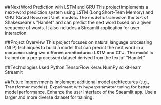 ##Next Word Prediction with LSTM and GRU
This project implements a next-word prediction system using LSTM (Long Short-Term Memory) and GRU (Gated Recurrent Unit) models. 
The model is trained on the text of Shakespeare's "Hamlet" and can predict the next word based on a given sequence of words. 
It also includes a Streamlit application for user interaction.


##Project Overview
This project focuses on natural language processing (NLP) techniques to build a model that can predict the next word in a sequence using two different architectures: LSTM and GRU.
The model is trained on a pre-processed dataset derived from the text of "Hamlet."


##Technologies Used
Python
TensorFlow
Keras
NumPy
scikit-learn
Streamlit


##Future Improvements
Implement additional model architectures (e.g., Transformer models).
Experiment with hyperparameter tuning for better model performance.
Enhance the user interface of the Streamlit app.
Use a larger and more diverse dataset for training.
